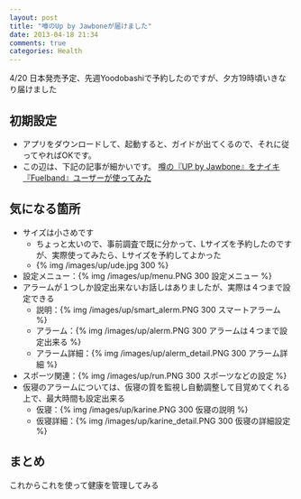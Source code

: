 ```yaml
---
layout: post
title: "噂のUp by Jawboneが届けました"
date: 2013-04-18 21:34
comments: true
categories: Health
---
```

4/20 日本発売予定、先週Yoodobashiで予約したのですが、夕方19時頃いきなり届けました

## 初期設定
* アプリをダウンロードして、起動すると、ガイドが出てくるので、それに従ってやればOKです。
* この辺は、下記の記事が細かいです。 [噂の『UP by Jawbone』をナイキ『Fuelband』ユーザーが使ってみた](http://weekly.ascii.jp/elem/000/000/138/138665/)

## 気になる箇所
* サイズは小さめです
    * ちょっと太いので、事前調査で既に分かって、Lサイズを予約したのですが、実際使ってみたら、Lサイズを予約してよかった
    * {% img /images/up/ude.jpg 300 %}
* 設定メニュー：{% img /images/up/menu.PNG 300 設定メニュー %}
* アラームが１つしか設定出来ないお話しはありましたが、実際は４つまで設定できる
    * 説明：{% img /images/up/smart_alerm.PNG 300 スマートアラーム %}
    * アラーム：{% img /images/up/alerm.PNG 300 アラームは４つまで設定出来る %}
    * アラーム詳細：{% img /images/up/alerm_detail.PNG 300 アラーム詳細 %}
* スポーツ関連：{% img /images/up/run.PNG 300 スポーツなどの設定 %}
* 仮寝のアラームについては、仮寝の質を監視し自動調整して目覚めてくれる上で、最大時間も設定出来る
    * 仮寝：{% img /images/up/karine.PNG 300 仮寝の説明 %}
    * 仮寝詳細：{% img /images/up/karine_detail.PNG 300 仮寝の詳細設定 %}

## まとめ
これからこれを使って健康を管理してみる

